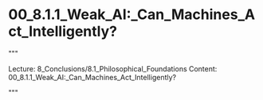# 00_8.1.1_Weak_AI:_Can_Machines_Act_Intelligently?

"""

Lecture: 8_Conclusions/8.1_Philosophical_Foundations
Content: 00_8.1.1_Weak_AI:_Can_Machines_Act_Intelligently?

"""

